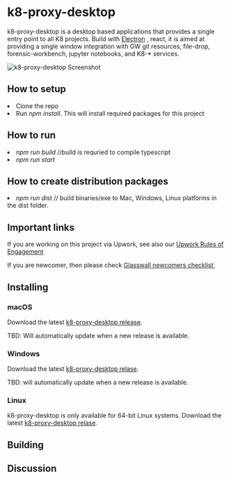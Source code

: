 


# k8-proxy-desktop
<p>k8-proxy-desktop is a desktop based applications that provides a single entry point to all K8 projects. Build with 
<a href="https://github.com/electron/electron"> Electron</a> , react, it is aimed at providing a single window integration with GW git resources, file-drop, forensic-workbench, jupyter notebooks, and K8-* services.</p>

![k8-proxy-desktop Screenshot](https://github.com/rajmbcoderx/k8-electron-react/blob/master/Screen-shot-1.png?raw=true)

<h2> How to setup</h2> 
<li>Clone the repo</li>
<li> Run<i> npm install</i>. This will install required packages for this project </li>

<h2> How to run</h2> 
<li> <i>npm run build</i> //build is requried to compile typescript</li> 
<li> <i>npm run start </i></li>

<h2> How to create distribution packages</h2> 
<li> <i>npm run dist</i> // build binaries/exe to Mac, Windows, Linux platforms in the dist folder. </li>

## Important links

If you are working on this project via Upwork, see also our [Upwork Rules of Engagement](https://github.com/filetrust/Open-Source/blob/master/upwork/rules-of-engagement.md)

If you are newcomer, then please check [Glasswall newcomers checklist ](https://github.com/filetrust/Open-Source )


## Installing

### macOS

Download the latest [k8-proxy-desktop release](https://github.com/k8-proxy/k8-proxy-desktop/suites/1223620215/artifacts/18333471).

TBD: Will automatically update when a new release is available.

### Windows

Download the latest [k8-proxy-desktop relase](https://github.com/k8-proxy/k8-proxy-desktop/suites/1223620215/artifacts/18333471).

TBD: will automatically update when a new release is available.


### Linux

k8-proxy-desktop is only available for 64-bit Linux systems.
Download the latest [k8-proxy-desktop relase](https://github.com/k8-proxy/k8-proxy-desktop/suites/1223620215/artifacts/18333471).

## Building

## Discussion


